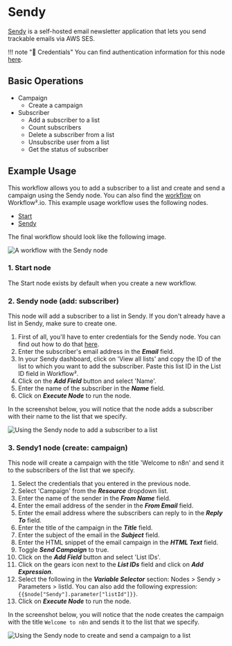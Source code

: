 # Sendy

[Sendy](https://sendy.co) is a self-hosted email newsletter application that lets you send trackable emails via AWS SES.

!!! note "🔑 Credentials"
    You can find authentication information for this node [here](/workflow/integrations/credentials/sendy/).


## Basic Operations

* Campaign
    * Create a campaign
* Subscriber
    * Add a subscriber to a list
    * Count subscribers
    * Delete a subscriber from a list
    * Unsubscribe user from a list
    * Get the status of subscriber

## Example Usage

This workflow allows you to add a subscriber to a list and create and send a campaign using the Sendy node. You can also find the [workflow](https://n8n.io/workflows/727) on Workflow².io. This example usage workflow uses the following nodes.
- [Start](/workflow/integrations/core-nodes/workflow-nodes-base.start/)
- [Sendy]()

The final workflow should look like the following image.

![A workflow with the Sendy node](/_images/integrations/nodes/sendy/workflow.png)

### 1. Start node

The Start node exists by default when you create a new workflow.


### 2. Sendy node (add: subscriber)

This node will add a subscriber to a list in Sendy. If you don't already have a list in Sendy, make sure to create one.

1. First of all, you'll have to enter credentials for the Sendy node. You can find out how to do that [here](/workflow/integrations/credentials/sendy/).
2. Enter the subscriber's email address in the ***Email*** field.
3. In your Sendy dashboard, click on 'View all lists' and copy the ID of the list to which you want to add the subscriber. Paste this list ID in the List ID field in Workflow².
4. Click on the ***Add Field*** button and select 'Name'.
5. Enter the name of the subscriber in the ***Name*** field.
6. Click on ***Execute Node*** to run the node.

In the screenshot below, you will notice that the node adds a subscriber with their name to the list that we specify.

![Using the Sendy node to add a subscriber to a list](/_images/integrations/nodes/sendy/sendy_node.png)

### 3. Sendy1 node (create: campaign)

This node will create a campaign with the title 'Welcome to n8n' and send it to the subscribers of the list that we specify.

1. Select the credentials that you entered in the previous node.
2. Select 'Campaign' from the ***Resource*** dropdown list.
3. Enter the name of the sender in the ***From Name*** field.
4. Enter the email address of the sender in the ***From Email*** field.
5. Enter the email address where the subscribers can reply to in the ***Reply To*** field.
6. Enter the title of the campaign in the ***Title*** field.
7. Enter the subject of the email in the ***Subject*** field.
8. Enter the HTML snippet of the email campaign in the ***HTML Text*** field.
9. Toggle ***Send Campaign*** to true.
10. Click on the ***Add Field*** button and select 'List IDs'.
11. Click on the gears icon next to the ***List IDs*** field and click on ***Add Expression***.
12. Select the following in the ***Variable Selector*** section: Nodes > Sendy > Parameters > listId. You can also add the following expression: `{{$node["Sendy"].parameter["listId"]}}`.
13. Click on ***Execute Node*** to run the node.

In the screenshot below, you will notice that the node creates the campaign with the title `Welcome to n8n` and sends it to the list that we specify.

![Using the Sendy node to create and send a campaign to a list](/_images/integrations/nodes/sendy/sendy1_node.png)
